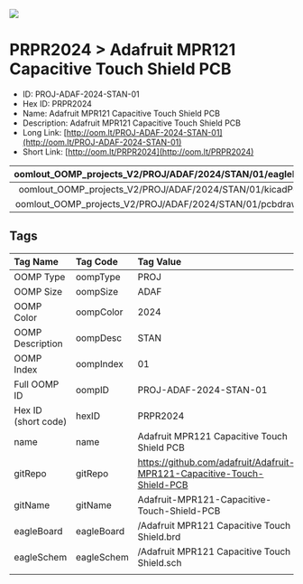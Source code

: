 


  
![][im]
# PRPR2024 > Adafruit MPR121 Capacitive Touch Shield PCB

- ID: PROJ-ADAF-2024-STAN-01
- Hex ID: PRPR2024
- Name: Adafruit MPR121 Capacitive Touch Shield PCB
- Description: Adafruit MPR121 Capacitive Touch Shield PCB
- Long Link: [http://oom.lt/PROJ-ADAF-2024-STAN-01](http://oom.lt/PROJ-ADAF-2024-STAN-01)
- Short Link: [http://oom.lt/PRPR2024](http://oom.lt/PRPR2024)
  

|oomlout_OOMP_projects_V2/PROJ/ADAF/2024/STAN/01/eagleImage.png|oomlout_OOMP_projects_V2/PROJ/ADAF/2024/STAN/01/eagleSchemImage.png|oomlout_OOMP_projects_V2/PROJ/ADAF/2024/STAN/01/kicadPcb3dFront.png|oomlout_OOMP_projects_V2/PROJ/ADAF/2024/STAN/01/kicadPcb3dBack.png|
| :---: | :---: | :---: | :---: |
|oomlout_OOMP_projects_V2/PROJ/ADAF/2024/STAN/01/kicadPcb3d.png|oomlout_OOMP_projects_V2/PROJ/ADAF/2024/STAN/01/bomBack.png|oomlout_OOMP_projects_V2/PROJ/ADAF/2024/STAN/01/bomFront.png|oomlout_OOMP_projects_V2/PROJ/ADAF/2024/STAN/01/pcbdraw.svg|
|oomlout_OOMP_projects_V2/PROJ/ADAF/2024/STAN/01/pcbdrawBack.svg||||

## Tags
  

|Tag Name|Tag Code|Tag Value|
| :--- | :--- | :--- |
|OOMP Type|oompType|PROJ|
|OOMP Size|oompSize|ADAF|
|OOMP Color|oompColor|2024|
|OOMP Description|oompDesc|STAN|
|OOMP Index|oompIndex|01|
|Full OOMP ID|oompID|PROJ-ADAF-2024-STAN-01|
|Hex ID (short code)|hexID|PRPR2024|
|name|name|Adafruit MPR121 Capacitive Touch Shield PCB|
|gitRepo|gitRepo|https://github.com/adafruit/Adafruit-MPR121-Capacitive-Touch-Shield-PCB|
|gitName|gitName|Adafruit-MPR121-Capacitive-Touch-Shield-PCB|
|eagleBoard|eagleBoard|/Adafruit MPR121 Capacitive Touch Shield.brd|
|eagleSchem|eagleSchem|/Adafruit MPR121 Capacitive Touch Shield.sch|
||||



[im]: PROJ/ADAF/2024/STAN/01/kicadPcb3d_450.png
